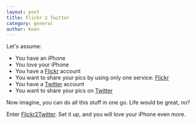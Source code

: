 ```yaml
---
layout: post
title: Flickr 2 Twitter
category: general
author: Koen
---
```

Let's assume:

* You have an iPhone
* You love your iPhone
* You have a [Flickr](http://www.flickr.com/) account
* You want to share your pics by using only one service: [Flickr](http://www.flickr.com/)
* You have a [Twitter](http://twitter.com) account
* You want to share your pics on [Twitter](http://twitter.com)

Now imagine, you can do all this stuff in one go. Life would be great, no?

Enter [Flickr2Twitter](http://www.flickr.com/services/twitter/). Set it up, and you will love your iPhone even more.